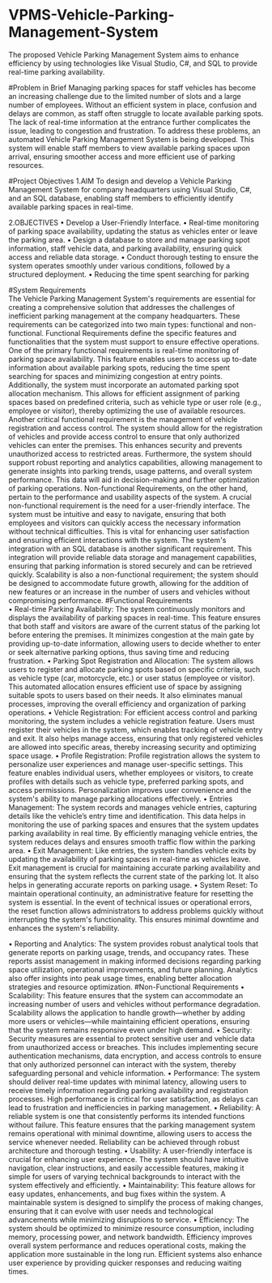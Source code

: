 # VPMS-Vehicle-Parking-Management-System
The proposed Vehicle Parking  Management System aims to enhance  efficiency by using technologies like  Visual Studio, C#, and SQL to provide  real-time parking availability.

#Problem in Brief
Managing parking spaces for staff vehicles has 
become an increasing challenge due to the limited 
number of slots and a large number of employees. 
Without an efficient system in place, confusion and 
delays are common, as staff often struggle to locate 
available parking spots. The lack of real-time 
information at the entrance further complicates the 
issue, leading to congestion and frustration. To address 
these problems, an automated Vehicle Parking 
Management System is being developed. This system 
will enable staff members to view available parking 
spaces upon arrival, ensuring smoother access and 
more efficient use of parking resources.

#Project Objectives
1.AIM
To design and develop a Vehicle 
Parking Management System for 
company headquarters using Visual 
Studio, C#, and an SQL database, 
enabling staff members to efficiently 
identify available parking spaces in 
real-time.

2.OBJECTIVES
 • Develop a User-Friendly Interface.
 • Real-time monitoring of parking space availability, updating 
the status as vehicles enter or leave the parking area.
 • Design a database to store and manage parking spot 
information, staff vehicle data, and parking availability, 
ensuring quick access and reliable data storage.
 • Conduct thorough testing to ensure the system operates 
smoothly under various conditions, followed by a structured 
deployment.
 • Reducing the time spent searching for parking


#System Requirements  
The Vehicle Parking Management System's requirements are essential for creating a 
comprehensive solution that addresses the challenges of inefficient parking management at 
the company headquarters. These requirements can be categorized into two main types: 
functional and non-functional. 
Functional Requirements define the specific features and functionalities that the system 
must support to ensure effective operations. One of the primary functional requirements is 
real-time monitoring of parking space availability. This feature enables users to access up
to-date information about available parking spots, reducing the time spent searching for 
spaces and minimizing congestion at entry points. Additionally, the system must 
incorporate an automated parking spot allocation mechanism. This allows for efficient 
assignment of parking spaces based on predefined criteria, such as vehicle type or user role 
(e.g., employee or visitor), thereby optimizing the use of available resources. 
Another critical functional requirement is the management of vehicle registration and 
access control. The system should allow for the registration of vehicles and provide access 
control to ensure that only authorized vehicles can enter the premises. This enhances 
security and prevents unauthorized access to restricted areas. Furthermore, the system 
should support robust reporting and analytics capabilities, allowing management to 
generate insights into parking trends, usage patterns, and overall system performance. This 
data will aid in decision-making and further optimization of parking operations. 
Non-functional Requirements, on the other hand, pertain to the performance and usability 
aspects of the system. A crucial non-functional requirement is the need for a user-friendly 
interface. The system must be intuitive and easy to navigate, ensuring that both employees 
and visitors can quickly access the necessary information without technical difficulties. 
This is vital for enhancing user satisfaction and ensuring efficient interactions with the 
system. 
The system's integration with an SQL database is another significant requirement. This 
integration will provide reliable data storage and management capabilities, ensuring that 
parking information is stored securely and can be retrieved quickly. Scalability is also a 
non-functional requirement; the system should be designed to accommodate future growth, 
allowing for the addition of new features or an increase in the number of users and vehicles 
without compromising performance. 
#Functional Requirements  
• Real-time Parking Availability: The system continuously monitors and displays the 
availability of parking spaces in real-time. This feature ensures that both staff and 
visitors are aware of the current status of the parking lot before entering the premises. 
It minimizes congestion at the main gate by providing up-to-date information, allowing 
users to decide whether to enter or seek alternative parking options, thus saving time 
and reducing frustration. 
• Parking Spot Registration and Allocation: The system allows users to register and 
allocate parking spots based on specific criteria, such as vehicle type (car, motorcycle, 
etc.) or user status (employee or visitor). This automated allocation ensures efficient 
use of space by assigning suitable spots to users based on their needs. It also eliminates 
manual processes, improving the overall efficiency and organization of parking 
operations. 
• Vehicle Registration: For efficient access control and parking monitoring, the system 
includes a vehicle registration feature. Users must register their vehicles in the system, 
which enables tracking of vehicle entry and exit. It also helps manage access, ensuring 
that only registered vehicles are allowed into specific areas, thereby increasing security 
and optimizing space usage. 
• Profile Registration: Profile registration allows the system to personalize user 
experiences and manage user-specific settings. This feature enables individual users, 
whether employees or visitors, to create profiles with details such as vehicle type, 
preferred parking spots, and access permissions. Personalization improves user 
convenience and the system's ability to manage parking allocations effectively. 
• Entries Management: The system records and manages vehicle entries, capturing 
details like the vehicle’s entry time and identification. This data helps in monitoring the 
use of parking spaces and ensures that the system updates parking availability in real
time. By efficiently managing vehicle entries, the system reduces delays and ensures 
smooth traffic flow within the parking area. 
• Exit Management: Like entries, the system handles vehicle exits by updating the 
availability of parking spaces in real-time as vehicles leave. Exit management is crucial 
for maintaining accurate parking availability and ensuring that the system reflects the 
current state of the parking lot. It also helps in generating accurate reports on parking 
usage. 
• System Reset: To maintain operational continuity, an administrative feature for 
resetting the system is essential. In the event of technical issues or operational errors, 
the reset function allows administrators to address problems quickly without 
interrupting the system's functionality. This ensures minimal downtime and enhances 
the system's reliability. 

• Reporting and Analytics: The system provides robust analytical tools that generate 
reports on parking usage, trends, and occupancy rates. These reports assist management 
in making informed decisions regarding parking space utilization, operational 
improvements, and future planning. Analytics also offer insights into peak usage times, 
enabling better allocation strategies and resource optimization. 
#Non-Functional Requirements 
• Scalability: This feature ensures that the system can accommodate an increasing 
number of users and vehicles without performance degradation. Scalability allows the 
application to handle growth—whether by adding more users or vehicles—while 
maintaining efficient operations, ensuring that the system remains responsive even 
under high demand. 
• Security: Security measures are essential to protect sensitive user and vehicle data from 
unauthorized access or breaches. This includes implementing secure authentication 
mechanisms, data encryption, and access controls to ensure that only authorized 
personnel can interact with the system, thereby safeguarding personal and vehicle 
information. 
• Performance: The system should deliver real-time updates with minimal latency, 
allowing users to receive timely information regarding parking availability and 
registration processes. High performance is critical for user satisfaction, as delays can 
lead to frustration and inefficiencies in parking management. 
• Reliability: A reliable system is one that consistently performs its intended functions 
without failure. This feature ensures that the parking management system remains 
operational with minimal downtime, allowing users to access the service whenever 
needed. Reliability can be achieved through robust architecture and thorough testing. 
• Usability: A user-friendly interface is crucial for enhancing user experience. The system 
should have intuitive navigation, clear instructions, and easily accessible features, 
making it simple for users of varying technical backgrounds to interact with the system 
effectively and efficiently. 
• Maintainability: This feature allows for easy updates, enhancements, and bug fixes 
within the system. A maintainable system is designed to simplify the process of making 
changes, ensuring that it can evolve with user needs and technological advancements 
while minimizing disruptions to service. 
• Efficiency: The system should be optimized to minimize resource consumption, 
including memory, processing power, and network bandwidth. Efficiency improves 
overall system performance and reduces operational costs, making the application more 
sustainable in the long run. Efficient systems also enhance user experience by providing 
quicker responses and reducing waiting times.
 
